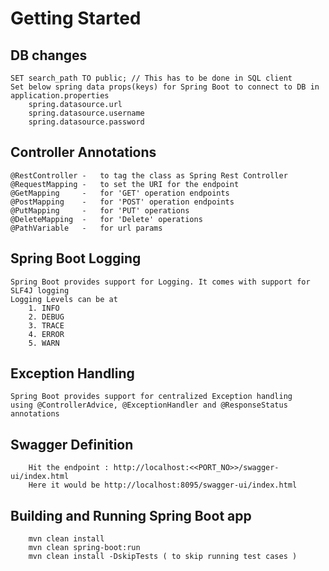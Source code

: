 # Getting Started

## DB changes

	SET search_path TO public; // This has to be done in SQL client
	Set below spring data props(keys) for Spring Boot to connect to DB in application.properties
		spring.datasource.url
		spring.datasource.username
		spring.datasource.password

## Controller Annotations

    @RestController -   to tag the class as Spring Rest Controller
    @RequestMapping -   to set the URI for the endpoint
    @GetMapping     -   for 'GET' operation endpoints
    @PostMapping    -   for 'POST' operation endpoints
    @PutMapping     -   for 'PUT' operations 
    @DeleteMapping  -   for 'Delete' operations
    @PathVariable   -   for url params

## Spring Boot Logging
    
    Spring Boot provides support for Logging. It comes with support for SLF4J logging
    Logging Levels can be at 
        1. INFO
        2. DEBUG
        3. TRACE
        4. ERROR
        5. WARN

## Exception Handling
    
    Spring Boot provides support for centralized Exception handling
    using @ControllerAdvice, @ExceptionHandler and @ResponseStatus annotations

## Swagger Definition

        Hit the endpoint : http://localhost:<<PORT_NO>>/swagger-ui/index.html
        Here it would be http://localhost:8095/swagger-ui/index.html

## Building and Running Spring Boot app

        mvn clean install
        mvn clean spring-boot:run
        mvn clean install -DskipTests ( to skip running test cases )
